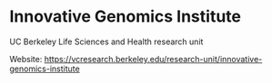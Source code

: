 # Innovative Genomics Institute
UC Berkeley Life Sciences and Health research unit

Website: https://vcresearch.berkeley.edu/research-unit/innovative-genomics-institute
